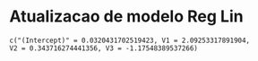 # Atualizacao de modelo Reg Lin

    c("(Intercept)" = 0.0320431702519423, V1 = 2.09253317891904, 
    V2 = 0.343716274441356, V3 = -1.17548389537266)

